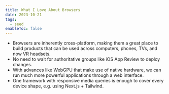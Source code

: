 ```yaml
---
title: What I Love About Browsers
date: 2023-10-21
tags:
  - seed
enableToc: false
---
```

- Browsers are inherently cross-platform, making them a great place to build products that can be used across computers, phones, TVs, and now VR headsets.
- No need to wait for authoritative groups like iOS App Review to deploy changes.
- With advances like WebGPU that make use of native hardware, we can run much more powerful applications through a web interface.
- One framework with responsive media queries is enough to cover every device shape, e.g. using Next.js + Tailwind.
